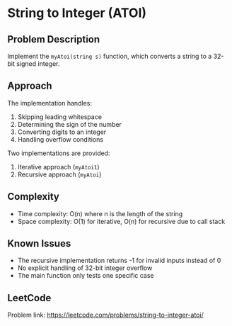 # String to Integer (ATOI)

## Problem Description
Implement the `myAtoi(string s)` function, which converts a string to a 32-bit signed integer.

## Approach
The implementation handles:
1. Skipping leading whitespace
2. Determining the sign of the number
3. Converting digits to an integer
4. Handling overflow conditions

Two implementations are provided:
1. Iterative approach (`myAtoi1`)
2. Recursive approach (`myAtoi`)

## Complexity
- Time complexity: O(n) where n is the length of the string
- Space complexity: O(1) for iterative, O(n) for recursive due to call stack

## Known Issues
- The recursive implementation returns -1 for invalid inputs instead of 0
- No explicit handling of 32-bit integer overflow
- The main function only tests one specific case

## LeetCode
Problem link: https://leetcode.com/problems/string-to-integer-atoi/